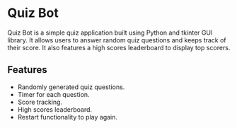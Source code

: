 # Quiz Bot

Quiz Bot is a simple quiz application built using Python and tkinter GUI library. It allows users to answer random quiz questions and keeps track of their score. It also features a high scores leaderboard to display top scorers.

## Features

- Randomly generated quiz questions.
- Timer for each question.
- Score tracking.
- High scores leaderboard.
- Restart functionality to play again.
